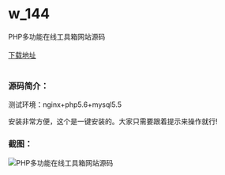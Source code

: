 # w_144
PHP多功能在线工具箱网站源码
<br/></br>
[下载地址](https://www.uuid2.com/144.html "下载地址")
<br/></br>
<h3>源码简介：</h3>
<p>测试环境：nginx+php5.6+mysql5.5<p>
<p>安装非常方便，这个是一键安装的。大家只需要跟着提示来操作就行!<p>
<h3>截图：</h3>
<img src="https://www.uuid2.com/wp-content/uploads/img/202105/f7fb32a275.jpg" alt="PHP多功能在线工具箱网站源码">
